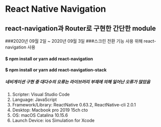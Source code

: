 React Native Navigation
=======================

react-navigation과 Router로 구현한 간단한 module
--------------------------------------------

###2020년 09월 2일 ~ 2020년 09월 3일 
###스크린 전환 기능 사용 위해 react-navigation 사용


#### $ npm install or yarn add react-navigation
#### $ npm install or yarn add react-navigation-stack

##### 네비게이션 구현 중 대다수의 오류는 라이브러리 부재에 의해 일어난 오류가 많았음




1. Scripter: Visual Studio Code
2. Language: JavaScript
3. Framework/Library: ReactNative 0.63.2, ReactNative-cli 2.0.1
4. Desktop: Macbook pro 2019 15ch cto
5. OS: macOS Catalina 10.15.6
6. Launch Device: ios Simulation for Xcode



